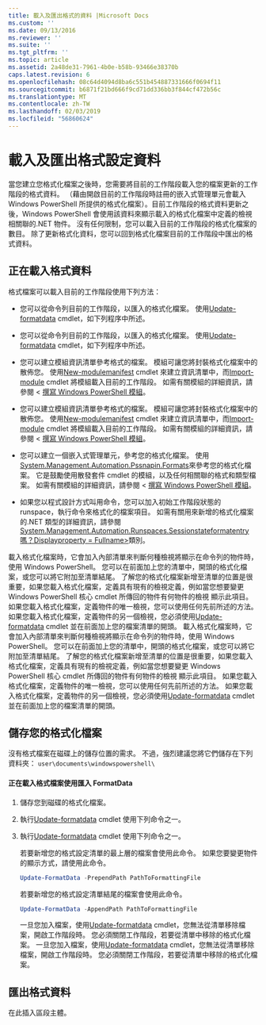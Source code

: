 ```yaml
---
title: 載入及匯出格式的資料 |Microsoft Docs
ms.custom: ''
ms.date: 09/13/2016
ms.reviewer: ''
ms.suite: ''
ms.tgt_pltfrm: ''
ms.topic: article
ms.assetid: 2a48de31-7961-4b0e-b58b-93466e38370b
caps.latest.revision: 6
ms.openlocfilehash: 08c64d4094d8ba6c551b454887331666f0694f11
ms.sourcegitcommit: b6871f21bd666f9cd71dd336bb3f844cf472b56c
ms.translationtype: MT
ms.contentlocale: zh-TW
ms.lasthandoff: 02/03/2019
ms.locfileid: "56860624"
---
```

# <a name="loading-and-exporting-formatting-data"></a>載入及匯出格式設定資料

當您建立您格式化檔案之後時，您需要將目前的工作階段載入您的檔案更新的工作階段的格式資料。 （藉由開啟目前的工作階段時註冊的嵌入式管理單元會載入 Windows PowerShell 所提供的格式化檔案）。目前工作階段的格式資料更新之後，Windows PowerShell 會使用該資料來顯示載入的格式化檔案中定義的檢視相關聯的.NET 物件。 沒有任何限制，您可以載入目前的工作階段的格式化檔案的數目。 除了更新格式化資料，您可以回到格式化檔案目前的工作階段中匯出的格式資料。

## <a name="loading-format-data"></a>正在載入格式資料

格式檔案可以載入目前的工作階段使用下列方法：

- 您可以從命令列目前的工作階段，以匯入的格式化檔案。 使用[Update-formatdata](/powershell/module/Microsoft.PowerShell.Utility/Update-FormatData) cmdlet，如下列程序中所述。
- 您可以從命令列目前的工作階段，以匯入的格式化檔案。 使用[Update-formatdata](/powershell/module/Microsoft.PowerShell.Utility/Update-FormatData) cmdlet，如下列程序中所述。

- 您可以建立模組資訊清單參考格式的檔案。 模組可讓您將封裝格式化檔案中的散佈您。 使用[New-modulemanifest](/powershell/module/Microsoft.PowerShell.Core/New-ModuleManifest) cmdlet 來建立資訊清單中，而[Import-module](/powershell/module/Microsoft.PowerShell.Core/Import-Module) cmdlet 將模組載入目前的工作階段。 如需有關模組的詳細資訊，請參閱 <<c0> [ 撰寫 Windows PowerShell 模組](../module/writing-a-windows-powershell-module.md)。
- 您可以建立模組資訊清單參考格式的檔案。 模組可讓您將封裝格式化檔案中的散佈您。 使用[New-modulemanifest](/powershell/module/Microsoft.PowerShell.Core/New-ModuleManifest) cmdlet 來建立資訊清單中，而[Import-module](/powershell/module/Microsoft.PowerShell.Core/Import-Module) cmdlet 將模組載入目前的工作階段。 如需有關模組的詳細資訊，請參閱 <<c0> [ 撰寫 Windows PowerShell 模組](../module/writing-a-windows-powershell-module.md)。

- 您可以建立一個嵌入式管理單元，參考您的格式化檔案。 使用[System.Management.Automation.Pssnapin.Formats](/dotnet/api/System.Management.Automation.PSSnapIn.Formats)來參考您的格式化檔案。 它是鼓勵使用散發套件 cmdlet 的模組，以及任何相關聯的格式和類型檔案。 如需有關模組的詳細資訊，請參閱 <<c0> [ 撰寫 Windows PowerShell 模組](../module/writing-a-windows-powershell-module.md)。

- 如果您以程式設計方式叫用命令，您可以加入初始工作階段狀態的 runspace，執行命令來格式化的檔案項目。 如需有關用來新增的格式化檔案的.NET 類型的詳細資訊，請參閱[System.Management.Automation.Runspaces.Sessionstateformatentry 嗎？Displayproperty = Fullname>](/dotnet/api/System.Management.Automation.Runspaces.SessionStateFormatEntry)類別。

載入格式化檔案時，它會加入內部清單來判斷何種檢視將顯示在命令列的物件時，使用 Windows PowerShell。 您可以在前面加上您的清單中，開頭的格式化檔案，或您可以將它附加至清單結尾。 了解您的格式化檔案新增至清單的位置是很重要，如果您載入格式化檔案，定義具有現有的檢視定義，例如當您想要變更 Windows PowerShell 核心 cmdlet 所傳回的物件有何物件的檢視 顯示此項目。 如果您載入格式化檔案，定義物件的唯一檢視，您可以使用任何先前所述的方法。  如果您載入格式化檔案，定義物件的另一個檢視，您必須使用[Update-formatdata](/powershell/module/Microsoft.PowerShell.Utility/Update-FormatData) cmdlet 並在前面加上您的檔案清單的開頭。
載入格式化檔案時，它會加入內部清單來判斷何種檢視將顯示在命令列的物件時，使用 Windows PowerShell。 您可以在前面加上您的清單中，開頭的格式化檔案，或您可以將它附加至清單結尾。 了解您的格式化檔案新增至清單的位置是很重要，如果您載入格式化檔案，定義具有現有的檢視定義，例如當您想要變更 Windows PowerShell 核心 cmdlet 所傳回的物件有何物件的檢視 顯示此項目。 如果您載入格式化檔案，定義物件的唯一檢視，您可以使用任何先前所述的方法。  如果您載入格式化檔案，定義物件的另一個檢視，您必須使用[Update-formatdata](/powershell/module/Microsoft.PowerShell.Utility/Update-FormatData) cmdlet 並在前面加上您的檔案清單的開頭。

## <a name="storing-your-formatting-file"></a>儲存您的格式化檔案

沒有格式檔案在磁碟上的儲存位置的需求。 不過，強烈建議您將它們儲存在下列資料夾： `user\documents\windowspowershell\`

#### <a name="loading-a-format-file-using-import-formatdata"></a>正在載入格式檔案使用匯入 FormatData

1. 儲存您到磁碟的格式化檔案。

2. 執行[Update-formatdata](/powershell/module/Microsoft.PowerShell.Utility/Update-FormatData) cmdlet 使用下列命令之一。
2. 執行[Update-formatdata](/powershell/module/Microsoft.PowerShell.Utility/Update-FormatData) cmdlet 使用下列命令之一。

   若要新增您的格式設定清單的最上層的檔案會使用此命令。 如果您要變更物件的顯示方式，請使用此命令。

   ```powershell
   Update-FormatData -PrependPath PathToFormattingFile
   ```

   若要新增您的格式設定清單結尾的檔案會使用此命令。

   ```powershell
   Update-FormatData -AppendPath PathToFormattingFile
   ```

   一旦您加入檔案，使用[Update-formatdata](/powershell/module/Microsoft.PowerShell.Utility/Update-FormatData) cmdlet，您無法從清單移除檔案，開啟工作階段時。 您必須關閉工作階段，若要從清單中移除的格式化檔案。
   一旦您加入檔案，使用[Update-formatdata](/powershell/module/Microsoft.PowerShell.Utility/Update-FormatData) cmdlet，您無法從清單移除檔案，開啟工作階段時。 您必須關閉工作階段，若要從清單中移除的格式化檔案。

## <a name="exporting-format-data"></a>匯出格式資料

在此插入區段主體。
